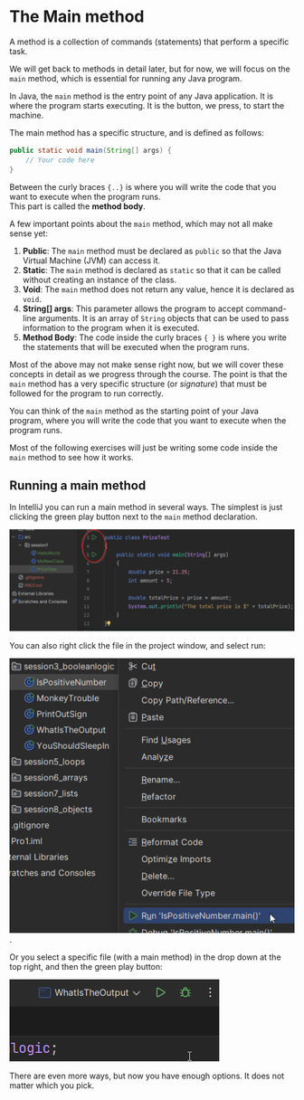 # The Main method

A method is a collection of commands (statements) that perform a specific task. 

We will get back to methods in detail later, but for now, we will focus on the `main` method, which is essential for running any Java program.

In Java, the `main` method is the entry point of any Java application. It is where the program starts executing. It is the button, we press, to start the machine.

The main method has a specific structure, and is defined as follows:

```java
public static void main(String[] args) {
    // Your code here
}
```

Between the curly braces `{..}` is where you will write the code that you want to execute when the program runs.\
This part is called the **method body**.


A few important points about the `main` method, which may not all make sense yet:

1. **Public**: The `main` method must be declared as `public` so that the Java Virtual Machine (JVM) can access it.
2. **Static**: The `main` method is declared as `static` so that it can be called without creating an instance of the class.
3. **Void**: The `main` method does not return any value, hence it is declared as `void`.
4. **String[] args**: This parameter allows the program to accept command-line arguments. It is an array of `String` objects that can be used to pass information to the program when it is executed.
5. **Method Body**: The code inside the curly braces `{ }` is where you write the statements that will be executed when the program runs.

Most of the above may not make sense right now, but we will cover these concepts in detail as we progress through the course. The point is that the `main` method has a very specific structure (or _signature_) that must be followed for the program to run correctly.

You can think of the `main` method as the starting point of your Java program, where you will write the code that you want to execute when the program runs.

Most of the following exercises will just be writing some code inside the `main` method to see how it works.

## Running a main method

In IntelliJ you can run a main method in several ways. The simplest is just clicking the green play button next to the `main` method declaration.

![Running main method](Resources/RunningTheMainMethod.png)

You can also right click the file in the project window, and select run:

![Running main method](Resources/RightClickToRun.png).

Or you select a specific file (with a main method) in the drop down at the top right, and then the green play button:

![Running main method](Resources/RunSelectedFile.png)

There are even more ways, but now you have enough options. It does not matter which you pick.